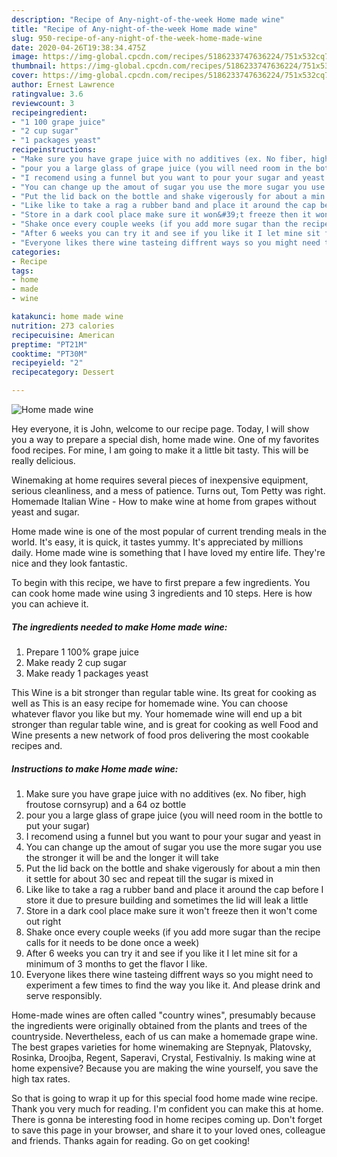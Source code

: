 ```yaml
---
description: "Recipe of Any-night-of-the-week Home made wine"
title: "Recipe of Any-night-of-the-week Home made wine"
slug: 950-recipe-of-any-night-of-the-week-home-made-wine
date: 2020-04-26T19:38:34.475Z
image: https://img-global.cpcdn.com/recipes/5186233747636224/751x532cq70/home-made-wine-recipe-main-photo.jpg
thumbnail: https://img-global.cpcdn.com/recipes/5186233747636224/751x532cq70/home-made-wine-recipe-main-photo.jpg
cover: https://img-global.cpcdn.com/recipes/5186233747636224/751x532cq70/home-made-wine-recipe-main-photo.jpg
author: Ernest Lawrence
ratingvalue: 3.6
reviewcount: 3
recipeingredient:
- "1 100 grape juice"
- "2 cup sugar"
- "1 packages yeast"
recipeinstructions:
- "Make sure you have grape juice with no additives (ex. No fiber, high froutose cornsyrup) and a 64 oz bottle"
- "pour you a large glass of grape juice (you will need room in the bottle to put your sugar)"
- "I recomend using a funnel but you want to pour your sugar and yeast in"
- "You can change up the amout of sugar you use the more sugar you use the stronger it will be and the longer it will take"
- "Put the lid back on the bottle and shake vigerously for about a min then it settle for about 30 sec and repeat till the sugar is mixed in"
- "Like like to take a rag a rubber band and place it around the cap before I store it due to presure building and sometimes the lid will leak a little"
- "Store in a dark cool place make sure it won&#39;t freeze then it won&#39;t come out right"
- "Shake once every couple weeks (if you add more sugar than the recipe calls for it needs to be done once a week)"
- "After 6 weeks you can try it and see if you like it I let mine sit for a minimum of 3 months to get the flavor I like."
- "Everyone likes there wine tasteing diffrent ways so you might need to experiment a few times to find the way you like it. And please drink and serve responsibly."
categories:
- Recipe
tags:
- home
- made
- wine

katakunci: home made wine 
nutrition: 273 calories
recipecuisine: American
preptime: "PT21M"
cooktime: "PT30M"
recipeyield: "2"
recipecategory: Dessert

---
```



![Home made wine](https://img-global.cpcdn.com/recipes/5186233747636224/751x532cq70/home-made-wine-recipe-main-photo.jpg)

Hey everyone, it is John, welcome to our recipe page. Today, I will show you a way to prepare a special dish, home made wine. One of my favorites food recipes. For mine, I am going to make it a little bit tasty. This will be really delicious.

Winemaking at home requires several pieces of inexpensive equipment, serious cleanliness, and a mess of patience. Turns out, Tom Petty was right. Homemade Italian Wine - How to make wine at home from grapes without yeast and sugar.

Home made wine is one of the most popular of current trending meals in the world. It's easy, it is quick, it tastes yummy. It's appreciated by millions daily. Home made wine is something that I have loved my entire life. They're nice and they look fantastic.


To begin with this recipe, we have to first prepare a few ingredients. You can cook home made wine using 3 ingredients and 10 steps. Here is how you can achieve it.

<!--inarticleads1-->

##### The ingredients needed to make Home made wine:

1. Prepare 1 100% grape juice
1. Make ready 2 cup sugar
1. Make ready 1 packages yeast


This Wine is a bit stronger than regular table wine. Its great for cooking as well as This is an easy recipe for homemade wine. You can choose whatever flavor you like but my. Your homemade wine will end up a bit stronger than regular table wine, and is great for cooking as well Food and Wine presents a new network of food pros delivering the most cookable recipes and. 

<!--inarticleads2-->

##### Instructions to make Home made wine:

1. Make sure you have grape juice with no additives (ex. No fiber, high froutose cornsyrup) and a 64 oz bottle
1. pour you a large glass of grape juice (you will need room in the bottle to put your sugar)
1. I recomend using a funnel but you want to pour your sugar and yeast in
1. You can change up the amout of sugar you use the more sugar you use the stronger it will be and the longer it will take
1. Put the lid back on the bottle and shake vigerously for about a min then it settle for about 30 sec and repeat till the sugar is mixed in
1. Like like to take a rag a rubber band and place it around the cap before I store it due to presure building and sometimes the lid will leak a little
1. Store in a dark cool place make sure it won&#39;t freeze then it won&#39;t come out right
1. Shake once every couple weeks (if you add more sugar than the recipe calls for it needs to be done once a week)
1. After 6 weeks you can try it and see if you like it I let mine sit for a minimum of 3 months to get the flavor I like.
1. Everyone likes there wine tasteing diffrent ways so you might need to experiment a few times to find the way you like it. And please drink and serve responsibly.


Home-made wines are often called &#34;country wines&#34;, presumably because the ingredients were originally obtained from the plants and trees of the countryside. Nevertheless, each of us can make a homemade grape wine. The best grapes varieties for home winemaking are Stepnyak, Platovsky, Rosinka, Droojba, Regent, Saperavi, Crystal, Festivalniy. Is making wine at home expensive? Because you are making the wine yourself, you save the high tax rates. 

So that is going to wrap it up for this special food home made wine recipe. Thank you very much for reading. I'm confident you can make this at home. There is gonna be interesting food in home recipes coming up. Don't forget to save this page in your browser, and share it to your loved ones, colleague and friends. Thanks again for reading. Go on get cooking!
